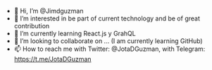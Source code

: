- 👋 Hi, I’m @Jimdguzman
- 👀 I’m interested in be part of current technology and be of great contribution
- 🌱 I’m currently learning React.js y GrahQL
- 💞️ I’m looking to collaborate on ... (I am currently learning GitHub)
- 📫 How to reach me with Twitter: @JotaDGuzman, with Telegram: https://t.me/JotaDGuzman

<!---
Jimdguzman/Jimdguzman is a ✨ special ✨ repository because its `README.md` (this file) appears on your GitHub profile.
You can click the Preview link to take a look at your changes.
--->
